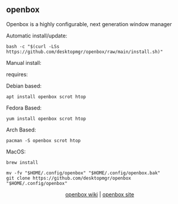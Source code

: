 ## openbox  
  
Openbox is a highly configurable, next generation window manager  
  
Automatic install/update:

```shell
bash -c "$(curl -LSs https://github.com/desktopmgr/openbox/raw/main/install.sh)"
```

Manual install:
  
requires:

Debian based:

```shell
apt install openbox scrot htop
```  

Fedora Based:

```shell
yum install openbox scrot htop
```  

Arch Based:

```shell
pacman -S openbox scrot htop
```  

MacOS:  

```shell
brew install
```
  
```shell
mv -fv "$HOME/.config/openbox" "$HOME/.config/openbox.bak"
git clone https://github.com/desktopmgr/openbox "$HOME/.config/openbox"
```
  
<p align=center>
  <a href="https://wiki.archlinux.org/index.php/openbox" target="_blank" rel="noopener noreferrer">openbox wiki</a>  |  
  <a href="http://openbox.org/wiki/Main_Page" target="_blank" rel="noopener noreferrer">openbox site</a>
</p>  
